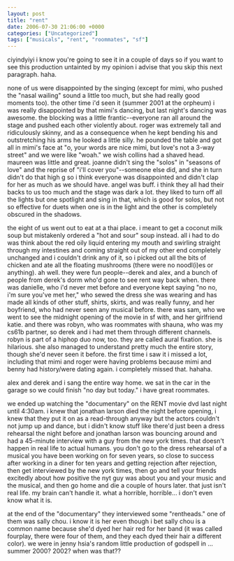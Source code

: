 ```yaml
---
layout: post
title: "rent"
date: 2006-07-30 21:06:00 +0000
categories: ["Uncategorized"]
tags: ["musicals", "rent", "roommates", "sf"]
---
```


ciyindyiyi i know you're going to see it in a couple of days so if you want to see this production untainted by my opinion i advise that you skip this next paragraph. haha.

none of us were disappointed by the singing (except for mimi, who pushed the "nasal wailing" sound a little too much, but she had really good moments too). the other time i'd seen it (summer 2001 at the orpheum) i was really disappointed by that mimi's dancing, but last night's dancing was awesome. the blocking was a little frantic--everyone ran all around the stage and pushed each other violently about. roger was extremely tall and ridiculously skinny, and as a consequence when he kept bending his and outstretching his arms he looked a little silly. he pounded the table and got all in mimi's face at "o, your words are nice mimi, but love's not a 3-way street" and we were like "woah." we wish collins had a shaved head. maureen was little and great. joanne didn't sing the "solos" in "seasons of love" and the reprise of "i'll cover you"--someone else did, and she in turn didn't do that high g so i think everyone was disappointed and didn't clap for her as much as we should have. angel was buff. i think they all had their backs to us too much and the stage was dark a lot. they liked to turn off all the lights but one spotlight and sing in that, which is good for solos, but not so effective for duets when one is in the light and the other is completely obscured in the shadows. 

the eight of us went out to eat at a thai place. i meant to get a coconut milk soup but mistakenly ordered a "hot and sour" soup instead. all i had to do was think about the red oily liquid entering my mouth and swirling straight through my intestines and coming straight out of my other end completely unchanged and i couldn't drink any of it, so i picked out all the bits of chicken and ate all the floating mushrooms (there were no noodl(i)es or anything). ah well. they were fun people--derek and alex, and a bunch of people from derek's dorm who'd gone to see rent way back when. there was danielle, who i'd never met before and everyone kept saying "no no, i'm sure you've met her," who sewed the dress she was wearing and has made all kinds of other stuff, shirts, skirts, and was really funny, and her boyfriend, who had never seen any musical before. there was sam, who we went to see the midnight opening of the movie in sf with, and her girlfriend katie. and there was robyn, who was roommates with shauna, who was my cs61b partner, so derek and i had met them through different channels. robyn is part of a hiphop duo now, too. they are called aural fixation. she is hilarious. she also managed to understand pretty much the entire story, though she'd never seen it before. the first time i saw it i missed a lot, including that mimi and roger were having problems because mimi and benny had history/were dating again. i completely missed that. hahaha. 

alex and derek and i sang the entire way home. we sat in the car in the garage so we could finish "no day but today." i have great roommates.

we ended up watching the "documentary" on the RENT movie dvd last night until 4:30am. i knew that jonathan larson died the night before opening, i knew that they put it on as a read-through anyway but the actors couldn't not jump up and dance, but i didn't know stuff like there'd just been a dress rehearsal the night before and jonathan larson was bouncing around and had a 45-minute interview with a guy from the new york times. that doesn't happen in real life to actual humans. you don't go to the dress rehearsal of a musical you have been working on for seven years, so close to success after working in a diner for ten years and getting rejection after rejection, then get interviewed by the new york times, then go and tell your friends excitedly about how positive the nyt guy was about you and your music and the musical, and then go home and die a couple of hours later. that just isn't real life. my brain can't handle it. what a horrible, horrible... i don't even know what it is.

at the end of the "documentary" they interviewed some "rentheads." one of them was sally chou. i know it is her even though i bet sally chou is a common name because she'd dyed her hair red for her band (it was called fourplay, there were four of them, and they each dyed their hair a different color). we were in jenny hsia's random little production of godspell in ... summer 2000? 2002? when was that??